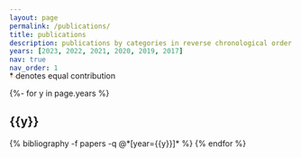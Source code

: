 ```yaml
---
layout: page
permalink: /publications/
title: publications
description: publications by categories in reverse chronological order. generated by jekyll-scholar.
years: [2023, 2022, 2021, 2020, 2019, 2017]
nav: true
nav_order: 1
---
```

<!-- _pages/publications.md -->
<div class="publications">

<p style="font-size: 0.875rem;margin-top: -2rem">
  <span style="color:var(--global-theme-color)">*</span> denotes equal contribution
</p>

{%- for y in page.years %}
  <h2 class="year">{{y}}</h2>
  {% bibliography -f papers -q @*[year={{y}}]* %}
{% endfor %}

</div>
